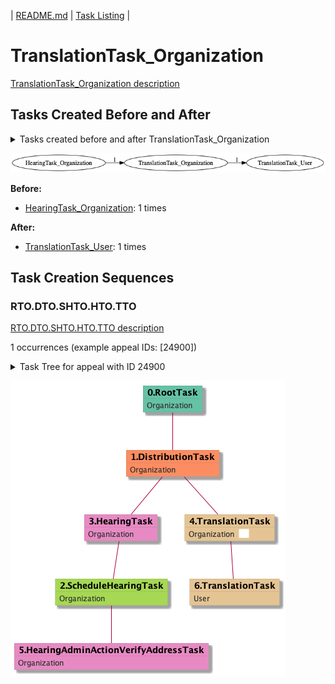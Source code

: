 | [README.md](/README.md) | [Task Listing](tasklist.md) |

# TranslationTask_Organization

[TranslationTask_Organization description](../descr/TranslationTask_Organization.md)

## Tasks Created Before and After

<details><summary>Tasks created before and after TranslationTask_Organization</summary>

```
digraph G {
rankdir="LR";
"HearingTask_Organization" -> "TranslationTask_Organization" [label=1]
"TranslationTask_Organization" -> "TranslationTask_User" [label=1]
}
```
</details>

![TranslationTask_Organization](dot/TranslationTask_Organization.dot.png)

**Before:**

   * [HearingTask_Organization](HearingTask_Organization.md): 1 times

**After:**

   * [TranslationTask_User](TranslationTask_User.md): 1 times

## Task Creation Sequences

### RTO.DTO.SHTO.HTO.TTO

[RTO.DTO.SHTO.HTO.TTO description](../descr/RTO.DTO.SHTO.HTO.TTO.md)

1 occurrences (example appeal IDs: [24900])

<details><summary>Task Tree for appeal with ID 24900</summary>

```
@startuml
skinparam {
  ObjectBorderColor #555
  ObjectBorderThickness 0
  ObjectFontStyle bold
  ObjectFontSize 14
  ObjectAttributeFontColor #333
  ObjectAttributeFontSize 12
}
  object 0.RootTask #66c2a5 {
Organization
}
  object 1.DistributionTask #fc8d62 {
Organization
}
  object 2.ScheduleHearingTask #a6d854 {
Organization
}
  object 3.HearingTask #e78ac3 {
Organization
}
  object 4.TranslationTask #e5c494 {
Organization  <back:white>    </back>
}
  object 5.HearingAdminActionVerifyAddressTask #e78ac3 {
Organization
}
  object 6.TranslationTask #e5c494 {
User
}
0.RootTask -- 1.DistributionTask
3.HearingTask -- 2.ScheduleHearingTask
1.DistributionTask -- 3.HearingTask
1.DistributionTask -- 4.TranslationTask
2.ScheduleHearingTask -- 5.HearingAdminActionVerifyAddressTask
4.TranslationTask -- 6.TranslationTask
@enduml
```
</details>

![RTO.DTO.SHTO.HTO.TTO-24900](uml/RTO.DTO.SHTO.HTO.TTO-24900.png)

